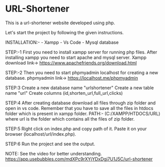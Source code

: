 # URL-Shortener
This is a url-shortener website developed using php.

Let's start the project by following the given instructions.

INSTALLATION:-
     - Xampp
     - Vs Code
    - Mysql database
    
STEP:-1 First you need to install xampp server for running php files. After installing xampp you need to start apache and mysql server. Xampp download link-> https://www.apachefriends.org/download.html

STEP:-2 Then you need to start phpmyadmin localhost for creating a new database. phpmyadmin link-> https://localhost.me/phpmyadmin

STEP:3 Create a new database name "urlshortener" Create a new table name "url" Create columns (id,shorten_url,full_url,clicks)

STEP:4 After creating database download all files through zip folder and open in vs code. Remember that you have to save all the files in htdocs folder which is present in xampp folder. PATH:- (C:/XAMPP/HTDOCS/URL) where url is the folder which contains all the files of zip folder.

STEP:5 Right click on index.php and copy path of it. Paste it on your browser (localhost/url/index.php).

STEP:6 Run the project and see the output.

NOTE: See the video for better understanding. https://app.usebubbles.com/mdXPc9rXYjYDxDgj7U1J5C/url-shortener
